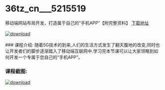 # 36tz_cn___5215519
移动端网站布局开发，打造属于自己的“手机APP”【附完整资料】
[下载地址](http://www.36tz.cn/article/5215519 "下载地址")
<br/></br>[![download](http://36tz.cn/muke_img/2020_10_2-6-300x222.png "下载地址")](http://www.36tz.cn/article/5215519 "下载地址")
<br/></br>### 课程介绍:
随着5G技术的到来,人们的生活方式发生了翻天腹地的改变,同时也让开发者们的脚步逐渐踏入了移动端互联网中.学习完本节课可以让大家领略到如何开发一个专属于您自己的“手机APP”。

### 课程截图:
[![download](http://36tz.cn/muke_img/2020_10_1-8.png "下载地址")](http://www.36tz.cn/article/5215519 "下载地址")
